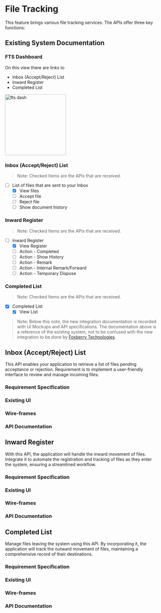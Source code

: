 # File Tracking

This feature brings various file tracking services. The APIs offer three key functions:

## Existing System Documentation

### FTS Dashboard

On this view there are links to 
- Inbox (Accept/Reject) List
- Inward Register
- Completed List

<img src="/pmc-care-documentation/img/ft/fts.jpg" alt="fts dash" width="200"/>

### Inbox (Accept/Reject) List

> Note: Checked Items are the APIs that are received.

- [ ] List of files that are sent to your Inbox
  - [x] View files
  - [ ] Accept file
  - [ ] Reject file
  - [ ] Show document history

### Inward Register

> Note: Checked Items are the APIs that are received.

- [ ] Inward Register
  - [x] View Register
  - [ ] Action - Completed
  - [ ] Action - Show History
  - [ ] Action - Remark
  - [ ] Action - Internal Remark/Forward
  - [ ] Action - Temporary Dispose
  
### Completed List

> Note: Checked Items are the APIs that are received.

- [x] Completed List
  - [x] View List

> Note: Below this note, the new integration documentation is recorded with UI Mockups and API specifications. The documentation above is a reference of the existing system, not to be confused with the new integration to be done by [Foxberry Technologies](https://foxberry.in).

## Inbox (Accept/Reject) List
This API enables your application to retrieve a list of files pending acceptance or rejection. Requirement is to implement a user-friendly interface to review and manage incoming files.

### Requirement Specification
### Existing UI
### Wire-frames
### API Documentation

## Inward Register 
With this API, the application will handle the inward movement of files. Integrate it to automate the registration and tracking of files as they enter the system, ensuring a streamlined workflow.

### Requirement Specification
### Existing UI
### Wire-frames
### API Documentation

## Completed List
Manage files leaving the system using this API. By incorporating it, the application will track the outward movement of files, maintaining a comprehensive record of their destinations.

### Requirement Specification
### Existing UI
### Wire-frames
### API Documentation
